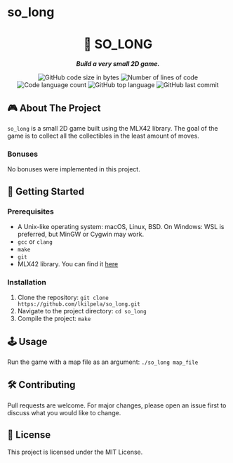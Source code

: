 # so_long
<h1 align="center">
	📖 SO_LONG
</h1>

<p align="center">
	<b><i>Build a very small 2D game.</i></b><br>
</p>

<p align="center">
	<img alt="GitHub code size in bytes" src="https://img.shields.io/github/languages/code-size/lkilpela/so_long?color=lightblue" />
	<img alt="Number of lines of code" src="https://img.shields.io/tokei/lines/github/lkilpela/so_long?color=critical" />
	<img alt="Code language count" src="https://img.shields.io/github/languages/count/lkilpela/so_long?color=yellow" />
	<img alt="GitHub top language" src="https://img.shields.io/github/languages/top/lkilpela/so_long?color=blue" />
	<img alt="GitHub last commit" src="https://img.shields.io/github/last-commit/lkilpela/so_long?color=green" />
</p>

## 🎮 About The Project

`so_long` is a small 2D game built using the MLX42 library. The goal of the game is to collect all the collectibles in the least amount of moves.

### Bonuses

No bonuses were implemented in this project.

## 🏁 Getting Started

### Prerequisites

- A Unix-like operating system: macOS, Linux, BSD. On Windows: WSL is preferred, but MinGW or Cygwin may work.
- `gcc` or `clang`
- `make`
- `git`
- MLX42 library. You can find it [here](https://github.com/codam-coding-college/MLX42)

### Installation

1. Clone the repository: `git clone https://github.com/lkilpela/so_long.git`
2. Navigate to the project directory: `cd so_long`
3. Compile the project: `make`

## 🕹️ Usage

Run the game with a map file as an argument: `./so_long map_file`

## 🛠️ Contributing

Pull requests are welcome. For major changes, please open an issue first to discuss what you would like to change.

## 📜 License

This project is licensed under the MIT License.

